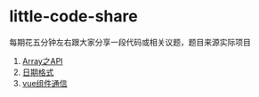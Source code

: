 # little-code-share
每期花五分钟左右跟大家分享一段代码或相关议题，题目来源实际项目

1. [Array之API](https://tonyfree.github.io/little-code-share/01.html)
2. [日期格式](https://tonyfree.github.io/little-code-share/02.html)
3. [vue组件通信](https://tonyfree.github.io/little-code-share/03.html)